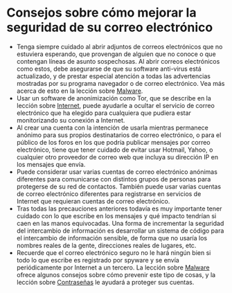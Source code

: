 [Title]: # (Sugerencias para mejorar la seguridad de su correo electrónico)
[Difficulty]: # (Principiante)
[Order]: # (0)

# Consejos sobre cómo mejorar la seguridad de su correo electrónico

*   Tenga siempre cuidado al abrir adjuntos de correos electrónicos que no estuviera esperando, que provengan de alguien que no conoce o que contengan líneas de asunto sospechosas. Al abrir correos electrónicos como estos, debe asegurarse de que su software anti-virus está actualizado, y de prestar especial atención a todas las advertencias mostradas por su programa navegador o de correo electrónico. Vea más acerca de esto en la lección sobre [Malware](umbrella://lesson/malware).
*   Usar un software de anonimización como Tor, que se describe en la lección sobre [Internet](umbrella://lesson/the-internet), puede ayudarle a ocultar el servicio de correo electrónico que ha elegido para cualquiera que pudiera estar monitorizando su conexión a Internet.
*   Al crear una cuenta con la intención de usarla mientras permanece anónimo para sus propios destinatarios de correo electrónico, o para el público de los foros en los que podría publicar mensajes por correo electrónico, tiene que tener cuidado de evitar usar Hotmail, Yahoo, o cualquier otro proveedor de correo web que incluya su dirección IP en los mensajes que envía.
*   Puede considerar usar varias cuentas de correo electrónico anónimas diferentes para comunicarse con distintos grupos de personas para protegerse de su red de contactos. También puede usar varias cuentas de correo electrónico diferentes para registrarse en servicios de Internet que requieran cuentas de correo electrónico.
*   Tras todas las precauciones anteriores todavía es muy importante tener cuidado con lo que escribe en los mensajes y qué impacto tendrían si caen en las manos equivocadas. Una forma de incrementar la seguridad del intercambio de información es desarrollar un sistema de código para el intercambio de información sensible, de forma que no usaría los nombres reales de la gente, direcciones reales de lugares, etc.
*   Recuerde que el correo electrónico seguro no le hará ningún bien si todo lo que escribe es registrado por spyware y se envía periódicamente por Internet a un tercero. La lección sobre [Malware](umbrella://lesson/malware) ofrece algunos consejos sobre cómo prevenir este tipo de cosas, y la lección sobre [Contraseñas](umbrella://lesson/passwords) le ayudará a proteger sus cuentas.